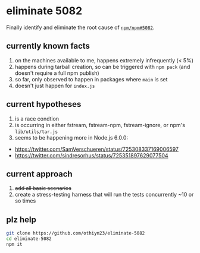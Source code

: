 # eliminate 5082

Finally identify and eliminate the root cause of [`npm/npm#5082`](https://github.com/npm/npm/issues/5082).

## currently known facts

1. on the machines available to me, happens extremely infrequently (< 5%)
2. happens during tarball creation, so can be triggered with `npm pack` (and doesn't require a full npm publish)
3. so far, only observed to happen in packages where `main` is set
4. doesn't just happen for `index.js`

## current hypotheses

1. is a race condtion
2. is occurring in either fstream, fstream-npm, fstream-ignore, or npm's `lib/utils/tar.js`
3. seems to be happening more in Node.js 6.0.0:
  - https://twitter.com/SamVerschueren/status/725308337169006597
  - https://twitter.com/sindresorhus/status/725351897629077504

## current approach

1. ~~add all basic scenarios~~
2. create a stress-testing harness that will run the tests concurrently ~10 or so times

## plz help

```sh
git clone https://github.com/othiym23/eliminate-5082
cd eliminate-5082
npm it
```
